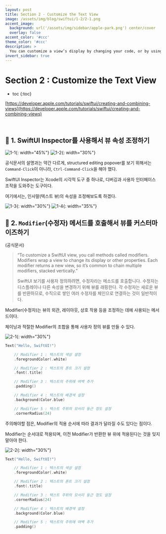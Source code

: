 ```yaml
---
layout: post
title: Section 2 - Customize the Text View
image: /assets/img/blog/swiftui/1-2/2-1.png
accent_image: 
  background: url('/assets/img/sidebar/apple-park.png') center/cover
  overlay: false
accent_color: '#ccc'
theme_color: '#ccc'
description: >
  You can customize a view’s display by changing your code, or by using the inspector to discover what’s available and to help you write code.
invert_sidebar: true
---
```


# Section 2 : Customize the Text View

* toc
{:toc}

[https://developer.apple.com/tutorials/swiftui/creating-and-combining-views](https://developer.apple.com/tutorials/swiftui/creating-and-combining-views)

<br>


## 📘 1. SwiftUI Inspector를 사용해서 뷰 속성 조정하기

![1-1](/assets/img/blog/swiftui/1-2/1-1.png){: width="45%"}
![1-2](/assets/img/blog/swiftui/1-2/1-2.png){: width="30%"}

공식문서의 설명과는 약간 다르게, structured editing popover를 보기 위해서는 `Command-Click`이 아니라, `Ctrl-Command-Click`을 해야 했다.

SwiftUI Inspector는 Xcode의 시각적 도구 중 하나로, 디버깅과 사용자 인터페이스 조작을 도와주는 도구이다. 

여기에서는, 인사말(텍스트 뷰)의 속성을 조정해보도록 하겠다.

![1-3](/assets/img/blog/swiftui/1-2/1-3.png){: width="30%"}
![1-4](/assets/img/blog/swiftui/1-2/1-4.png){: width="35%"}

## 📘 2. `Modifier`(수정자) 메서드를 호출해서 뷰를 커스터마이즈하기

(공식문서)
> “To customize a SwiftUI view, you call methods called modifiers. Modifiers wrap a view to change its display or other properties. Each modifier returns a new view, so it’s common to chain multiple modifiers, stacked vertically.”
>
> SwiftUI 보기를 사용자 정의하려면, 수정자라는 메소드를 호출합니다. 수정자는 디스플레이나 다른 속성을 변경하기 위해 뷰를 래핑한다. 각 수정자는 새로운 뷰를 반환하므로, 수직으로 쌓인 여러 수정자를 체인으로 연결하는 것이 일반적이다.

Modifier(수정자)는 뷰의 외관, 레이아웃, 상호 작용 등을 조정하는 데에 사용되는 메서드이다.

체이닝과 적절한 Modifier의 조합을 통해 사용자 정의 뷰를 만들 수 있다.


![2-1](/assets/img/blog/swiftui/1-2/2-1.png){: width="30%"}

```swift
Text("Hello, SwiftUI!")

    // Modifier 1 : 텍스트의 색상 설정
    .foregroundColor(.white)  

    // Modifier 2 : 텍스트의 폰트 크기 설정
    .font(.title)  

    // Modifier 3 : 텍스트의 주위에 여백 추가          
    .padding()

    // Modifier 4 : 텍스트의 배경색 설정           
    .background(Color.blue)

    // Modifier 5 : 텍스트 주위의 모서리 둥근 정도 설정
    .cornerRadius(24)      
```


주의해야할 점은, Modifier의 적용 순서에 따라 결과가 달라질 수도 있다는 점이다. 

Modifier는 순서대로 적용되며, 이전 Modifier가 반환한 뷰 위에 적용된다는 것을 잊지 말아야 한다.

![2-2](/assets/img/blog/swiftui/1-2/2-2.png){: width="30%"}

```swift
Text("Hello, SwiftUI!")

    // Modifier 1 : 텍스트의 색상 설정
    .foregroundColor(.white)  

    // Modifier 2 : 텍스트의 폰트 크기 설정
    .font(.title)  

    // Modifier 3 : 텍스트 주위의 모서리 둥근 정도 설정     
    .cornerRadius(24)

    // Modifier 4 : 텍스트의 배경색 설정           
    .background(Color.blue)

    // Modifier 5 : 텍스트의 주위에 여백 추가  
    .padding()         
```
